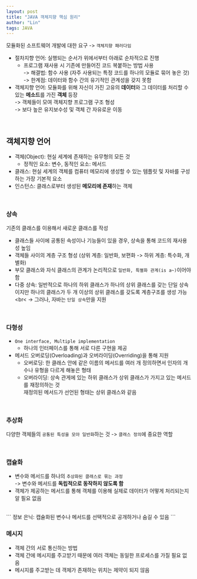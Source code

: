```yaml
---
layout: post
title: "JAVA 객체지향 핵심 원리"
author: "Lin"
tags: JAVA
---
```


모듈화된 소프트웨어 개발에 대한 요구 -> `객체지향 패러다임`
- 절차지향 언어: 실행되는 순서가 위에서부터 아래로 순차적으로 진행
    - 프로그램 재사용 시 기존에 만들어진 코드 복붙하는 방법 사용 <br>
    -> 해결법: 함수 사용 (자주 사용되는 특정 코드를 하나의 모듈로 묶어 놓은 것) <br>
    -> 한계점: 데이터와 함수 간의 유기적인 관계성을 갖지 못함 
- 객체지향 언어: 모듈화를 위해 자신이 가진 고유의 **데이터**와 그 데이터를 처리할 수 있는 **메소드**를 가진 **객체** 등장 <br>
-> 객체들이 모여 객체지향 프로그램 구조 형성 <br>
-> 보다 높은 유지보수성 및 객체 간 자유로운 이동 

<br>

## 객체지향 언어
- 객체(Object): 현실 세계에 존재하는 유무형의 모든 것
    - 정적인 요소: 변수, 동적인 요소: 메서드 
- 클래스: 현실 세계의 객체를 컴퓨터 메모리에 생성할 수 있는 템플릿 및 자바를 구성하는 가장 기본적 요소
- 인스턴스: 클래스로부터 생성된 **메모리에 존재**하는 객체 

<br>

### 상속
기존의 클래스를 이용해서 새로운 클래스를 작성
- 클래스들 사이에 공통된 속성이나 기능들이 있을 경우, 상속을 통해 코드의 재사용성 높임
- 객체들 사이의 계층 구조 형성 (상위 계층: 일반화, 보편화 -> 하위 계층: 특수화, 개별화)
- 부모 클래스와 자식 클래스의 관계가 논리적으로 `일반화, 특별화 관계(is a~)`이어야 함 
- 다중 상속: 일반적으로 하나의 하위 클래스가 하나의 상위 클래스를 갖는 단일 상속이지만 하나의 클래스가 두 개 이상의 상위 클래스를 갖도록 계층구조를 생성 가능 <br<
-> 그러나, 자바는 `단일 상속`만을 지원 

<br>

### 다형성 
- `One interface, Multiple implementation`
    - 하나의 인터페이스를 통해 서로 다른 구현을 제공
- 메서드 오버로딩(Overloading)과 오버라이딩(Overriding)을 통해 지원
    - 오버로딩: 한 클래스 안에 같은 이름의 메서드를 여러 개 정의하면서 인자의 개수나 유형을 다르게 해놓은 형태 
    - 오버라이딩: 상속 관게에 있는 하위 클래스가 상위 클래스가 가지고 있는 메서드를 재정의하는 것 <br>
    재정의된 메서드가 선언된 형태는 상위 클래스와 같음 

<br>
   
### 추상화 
다양한 객체들의 `공통된 특성을 모아 일반화`하는 것 -> `클래스 정의`에 중요한 역할

<br>

### 캡슐화
- 변수와 메서드를 하나의 `추상화된 클래스로 묶는 과정` <br>
-> 변수와 메서드를 **독립적으로 동작하지 않도록 함**
- 객체가 제공하는 메서드를 통해 객체를 이용해 실제로 데이터가 어떻게 처리되는지 알 필요 없음
<br>
```
정보 은닉: 캡슐화된 변수나 메서드를 선택적으로 공개하거나 숨길 수 있음
```

<br>

### 메시지
- 객체 간의 서로 통신하는 방법
- 객체 간에 메시지를 주고받기 때문에 여러 객체는 동일한 프로세스를 가질 필요 없음 
- 메시지를 주고받는 데 객체가 존재하는 위치는 제약이 되지 않음 